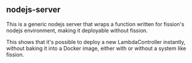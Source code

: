 ## nodejs-server

This is a generic nodejs server that wraps a function written for
fission's nodejs environment, making it deployable without fission.

This shows that it's possible to deploy a new LambdaController instantly,
without baking it into a Docker image, either with or without a system like fission.
